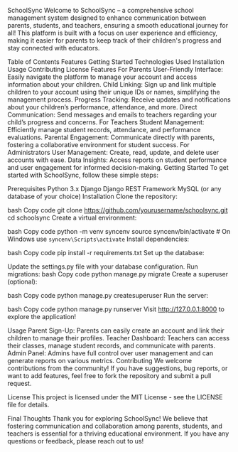 SchoolSync
Welcome to SchoolSync – a comprehensive school management system designed to enhance communication between parents, students, and teachers, ensuring a smooth educational journey for all! This platform is built with a focus on user experience and efficiency, making it easier for parents to keep track of their children's progress and stay connected with educators.

Table of Contents
Features
Getting Started
Technologies Used
Installation
Usage
Contributing
License
Features
For Parents
User-Friendly Interface: Easily navigate the platform to manage your account and access information about your children.
Child Linking: Sign up and link multiple children to your account using their unique IDs or names, simplifying the management process.
Progress Tracking: Receive updates and notifications about your children’s performance, attendance, and more.
Direct Communication: Send messages and emails to teachers regarding your child’s progress and concerns.
For Teachers
Student Management: Efficiently manage student records, attendance, and performance evaluations.
Parental Engagement: Communicate directly with parents, fostering a collaborative environment for student success.
For Administrators
User Management: Create, read, update, and delete user accounts with ease.
Data Insights: Access reports on student performance and user engagement for informed decision-making.
Getting Started
To get started with SchoolSync, follow these simple steps:

Prerequisites
Python 3.x
Django
Django REST Framework
MySQL (or any database of your choice)
Installation
Clone the repository:

bash
Copy code
git clone https://github.com/yourusername/schoolsync.git
cd schoolsync
Create a virtual environment:

bash
Copy code
python -m venv syncenv
source syncenv/bin/activate  # On Windows use `syncenv\Scripts\activate`
Install dependencies:

bash
Copy code
pip install -r requirements.txt
Set up the database:

Update the settings.py file with your database configuration.
Run migrations:
bash
Copy code
python manage.py migrate
Create a superuser (optional):

bash
Copy code
python manage.py createsuperuser
Run the server:

bash
Copy code
python manage.py runserver
Visit http://127.0.0.1:8000 to explore the application!

Usage
Parent Sign-Up: Parents can easily create an account and link their children to manage their profiles.
Teacher Dashboard: Teachers can access their classes, manage student records, and communicate with parents.
Admin Panel: Admins have full control over user management and can generate reports on various metrics.
Contributing
We welcome contributions from the community! If you have suggestions, bug reports, or want to add features, feel free to fork the repository and submit a pull request.

License
This project is licensed under the MIT License - see the LICENSE file for details.

Final Thoughts
Thank you for exploring SchoolSync! We believe that fostering communication and collaboration among parents, students, and teachers is essential for a thriving educational environment. If you have any questions or feedback, please reach out to us!

